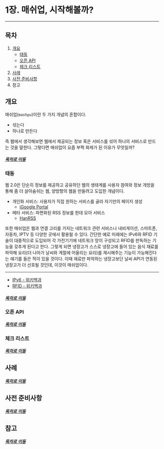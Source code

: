 1장. 매쉬업, 시작해볼까?
=====

- - -
## 목차
1. [개요](#개요)
	* [태동](#태동)
	* [오픈 API](#오픈-API)
	* [체크 리스트](#체크-리스트)
2. [사례](#사례)
3. [사전 준비사항](#사전-준비사항)
4. 참고

## 개요
매쉬업(`mashpu`)이란 두 가지 개념의 혼합이다.

* 섞는다
* 하나로 만든다

즉 웹에서 생각해보면 웹에서 제공되는 정보 혹은 서비스를 섞어 하나의 서비스로 만드는 것을 말한다. 그렇다면 매쉬업이 요즘 부쩍 화제가 된 이유가 무엇일까?

##### [목차로 이동](#목차)

### 태동
웹 2.0은 단순히 정보를 제공하고 공유하던 웹의 생태계를 사용자 참여와 정보 개방을 통해 좀 더 살아숨쉬는 웹, 양방향의 웹을 만들려고 도입한 개념이다.

* 개인화 서비스: 사용자가 직접 원하는 서비스를 골라 자기만의 페이지 생성
	* [iGoogle Portal](https://igoogleportal.com/)
* 메타 서비스: 파편화된 RSS 정보를 한데 모아 서비스
	* [HanRSS](http://www.hanrss.com/)

또한 매쉬업은 웹과 연결 고리를 가지는 네트워크 관련 서비스나 내비게이션, 스마트폰, 자동차, IPTV 등 다양한 곳에서 활용될 수 있다. 간단한 예로 미래에는 IPv6와 RFID 기술이 대중적으로 도입되어 각 가전기기에 네트워크 망이 구성되고 RFID를 판독하는 기능을 갖추게 된다고 한다. 그렇게 되면 냉장고가 스스로 냉장고에 들어 있는 음식 재료를 파악해 요리(더 나아가 날씨와 계절에 어울리는 요리)를 제시해주는 기능이 가능해진다는 얘기를 들은 적이 있을 것이다. 이때 재료만 파악하는 냉장고보단 날씨 API가 연동된 냉장고가 더 선호될 것인데, 이것이 매쉬업이다.

- - -
* [IPv6 - 위키백과](https://ko.wikipedia.org/wiki/IPv6)
* [RFID - 위키백과](https://ko.wikipedia.org/wiki/RFID)

##### [목차로 이동](#목차)

### 오픈 API


##### [목차로 이동](#목차)

### 체크 리스트


##### [목차로 이동](#목차)

## 사례


##### [목차로 이동](#목차)

## 사전 준비사항


##### [목차로 이동](#목차)

## 참고


##### [목차로 이동](#목차)

